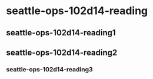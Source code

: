 # seattle-ops-102d14-reading
## seattle-ops-102d14-reading1
## seattle-ops-102d14-reading2
### seattle-ops-102d14-reading3


